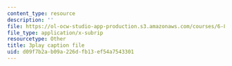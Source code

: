 ```yaml
---
content_type: resource
description: ''
file: https://ol-ocw-studio-app-production.s3.amazonaws.com/courses/6-832-underactuated-robotics-spring-2009/d09f7b2ab09a226dfb13ef54a7543301_7la43dvoLh0.srt
file_type: application/x-subrip
resourcetype: Other
title: 3play caption file
uid: d09f7b2a-b09a-226d-fb13-ef54a7543301
---
```

